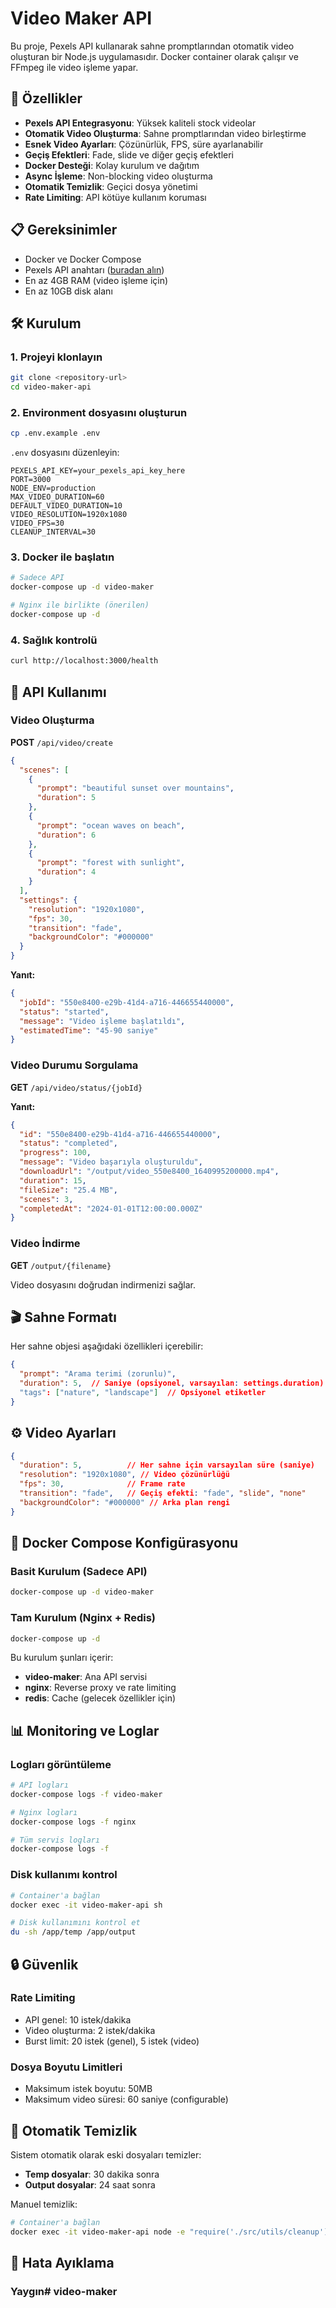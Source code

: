 # Video Maker API

Bu proje, Pexels API kullanarak sahne promptlarından otomatik video oluşturan bir Node.js uygulamasıdır. Docker container olarak çalışır ve FFmpeg ile video işleme yapar.

## 🚀 Özellikler

- **Pexels API Entegrasyonu**: Yüksek kaliteli stock videolar
- **Otomatik Video Oluşturma**: Sahne promptlarından video birleştirme
- **Esnek Video Ayarları**: Çözünürlük, FPS, süre ayarlanabilir
- **Geçiş Efektleri**: Fade, slide ve diğer geçiş efektleri
- **Docker Desteği**: Kolay kurulum ve dağıtım
- **Async İşleme**: Non-blocking video oluşturma
- **Otomatik Temizlik**: Geçici dosya yönetimi
- **Rate Limiting**: API kötüye kullanım koruması

## 📋 Gereksinimler

- Docker ve Docker Compose
- Pexels API anahtarı ([buradan alın](https://www.pexels.com/api/))
- En az 4GB RAM (video işleme için)
- En az 10GB disk alanı

## 🛠️ Kurulum

### 1. Projeyi klonlayın
```bash
git clone <repository-url>
cd video-maker-api
```

### 2. Environment dosyasını oluşturun
```bash
cp .env.example .env
```

`.env` dosyasını düzenleyin:
```env
PEXELS_API_KEY=your_pexels_api_key_here
PORT=3000
NODE_ENV=production
MAX_VIDEO_DURATION=60
DEFAULT_VIDEO_DURATION=10
VIDEO_RESOLUTION=1920x1080
VIDEO_FPS=30
CLEANUP_INTERVAL=30
```

### 3. Docker ile başlatın
```bash
# Sadece API
docker-compose up -d video-maker

# Nginx ile birlikte (önerilen)
docker-compose up -d
```

### 4. Sağlık kontrolü
```bash
curl http://localhost:3000/health
```

## 📖 API Kullanımı

### Video Oluşturma

**POST** `/api/video/create`

```json
{
  "scenes": [
    {
      "prompt": "beautiful sunset over mountains",
      "duration": 5
    },
    {
      "prompt": "ocean waves on beach",
      "duration": 6
    },
    {
      "prompt": "forest with sunlight",
      "duration": 4
    }
  ],
  "settings": {
    "resolution": "1920x1080",
    "fps": 30,
    "transition": "fade",
    "backgroundColor": "#000000"
  }
}
```

**Yanıt:**
```json
{
  "jobId": "550e8400-e29b-41d4-a716-446655440000",
  "status": "started",
  "message": "Video işleme başlatıldı",
  "estimatedTime": "45-90 saniye"
}
```

### Video Durumu Sorgulama

**GET** `/api/video/status/{jobId}`

**Yanıt:**
```json
{
  "id": "550e8400-e29b-41d4-a716-446655440000",
  "status": "completed",
  "progress": 100,
  "message": "Video başarıyla oluşturuldu",
  "downloadUrl": "/output/video_550e8400_1640995200000.mp4",
  "duration": 15,
  "fileSize": "25.4 MB",
  "scenes": 3,
  "completedAt": "2024-01-01T12:00:00.000Z"
}
```

### Video İndirme

**GET** `/output/{filename}`

Video dosyasını doğrudan indirmenizi sağlar.

## 🎬 Sahne Formatı

Her sahne objesi aşağıdaki özellikleri içerebilir:

```json
{
  "prompt": "Arama terimi (zorunlu)",
  "duration": 5,  // Saniye (opsiyonel, varsayılan: settings.duration)
  "tags": ["nature", "landscape"]  // Opsiyonel etiketler
}
```

## ⚙️ Video Ayarları

```json
{
  "duration": 5,          // Her sahne için varsayılan süre (saniye)
  "resolution": "1920x1080", // Video çözünürlüğü
  "fps": 30,              // Frame rate
  "transition": "fade",   // Geçiş efekti: "fade", "slide", "none"
  "backgroundColor": "#000000" // Arka plan rengi
}
```

## 🔧 Docker Compose Konfigürasyonu

### Basit Kurulum (Sadece API)
```bash
docker-compose up -d video-maker
```

### Tam Kurulum (Nginx + Redis)
```bash
docker-compose up -d
```

Bu kurulum şunları içerir:
- **video-maker**: Ana API servisi
- **nginx**: Reverse proxy ve rate limiting
- **redis**: Cache (gelecek özellikler için)

## 📊 Monitoring ve Loglar

### Logları görüntüleme
```bash
# API logları
docker-compose logs -f video-maker

# Nginx logları
docker-compose logs -f nginx

# Tüm servis logları
docker-compose logs -f
```

### Disk kullanımı kontrol
```bash
# Container'a bağlan
docker exec -it video-maker-api sh

# Disk kullanımını kontrol et
du -sh /app/temp /app/output
```

## 🔒 Güvenlik

### Rate Limiting
- API genel: 10 istek/dakika
- Video oluşturma: 2 istek/dakika
- Burst limit: 20 istek (genel), 5 istek (video)

### Dosya Boyutu Limitleri
- Maksimum istek boyutu: 50MB
- Maksimum video süresi: 60 saniye (configurable)

## 🧹 Otomatik Temizlik

Sistem otomatik olarak eski dosyaları temizler:
- **Temp dosyalar**: 30 dakika sonra
- **Output dosyalar**: 24 saat sonra

Manuel temizlik:
```bash
# Container'a bağlan
docker exec -it video-maker-api node -e "require('./src/utils/cleanup').emergencyCleanup()"
```

## 🐛 Hata Ayıklama

### Yaygın# video-maker
